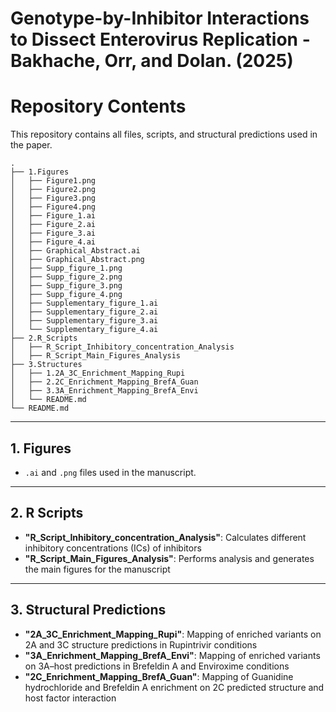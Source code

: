 # Genotype-by-Inhibitor Interactions to Dissect Enterovirus Replication - Bakhache, Orr, and Dolan. (2025)

# Repository Contents

This repository contains all files, scripts, and structural predictions used in the paper.  

```
.
├── 1.Figures
│   ├── Figure1.png
│   ├── Figure2.png
│   ├── Figure3.png
│   ├── Figure4.png
│   ├── Figure_1.ai
│   ├── Figure_2.ai
│   ├── Figure_3.ai
│   ├── Figure_4.ai
│   ├── Graphical_Abstract.ai
│   ├── Graphical_Abstract.png
│   ├── Supp_figure_1.png
│   ├── Supp_figure_2.png
│   ├── Supp_figure_3.png
│   ├── Supp_figure_4.png
│   ├── Supplementary_figure_1.ai
│   ├── Supplementary_figure_2.ai
│   ├── Supplementary_figure_3.ai
│   └── Supplementary_figure_4.ai
├── 2.R_Scripts
│   ├── R_Script_Inhibitory_concentration_Analysis
│   ├── R_Script_Main_Figures_Analysis
├── 3.Structures
│   ├── 1.2A_3C_Enrichment_Mapping_Rupi
│   ├── 2.2C_Enrichment_Mapping_BrefA_Guan
│   ├── 3.3A_Enrichment_Mapping_BrefA_Envi
│   └── README.md
└── README.md
```
---

## 1. Figures
- `.ai` and `.png` files used in the manuscript.

---

## 2. R Scripts
- **"R_Script_Inhibitory_concentration_Analysis"**: Calculates different inhibitory concentrations (ICs) of inhibitors  
- **"R_Script_Main_Figures_Analysis"**: Performs analysis and generates the main figures for the manuscript  

---

## 3. Structural Predictions
- **"2A_3C_Enrichment_Mapping_Rupi"**: Mapping of enriched variants on 2A and 3C structure predictions in Rupintrivir conditions
- **"3A_Enrichment_Mapping_BrefA_Envi"**: Mapping of enriched variants on 3A–host predictions in Brefeldin A and Enviroxime conditions  
- **"2C_Enrichment_Mapping_BrefA_Guan"**: Mapping of Guanidine hydrochloride and Brefeldin A enrichment on 2C predicted structure and host factor interaction  
